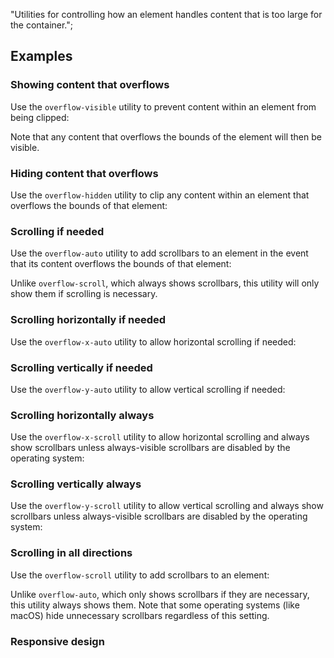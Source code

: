 "Utilities for controlling how an element handles content that is too large for the container.";

## Examples

### Showing content that overflows

Use the `overflow-visible` utility to prevent content within an element from being clipped:

Note that any content that overflows the bounds of the element will then be visible.

### Hiding content that overflows

Use the `overflow-hidden` utility to clip any content within an element that overflows the bounds of that element:

### Scrolling if needed

Use the `overflow-auto` utility to add scrollbars to an element in the event that its content overflows the bounds of that element:

Unlike `overflow-scroll`, which always shows scrollbars, this utility will only show them if scrolling is necessary.

### Scrolling horizontally if needed

Use the `overflow-x-auto` utility to allow horizontal scrolling if needed:

### Scrolling vertically if needed

Use the `overflow-y-auto` utility to allow vertical scrolling if needed:

### Scrolling horizontally always

Use the `overflow-x-scroll` utility to allow horizontal scrolling and always show scrollbars unless always-visible scrollbars are disabled by the operating system:

### Scrolling vertically always

Use the `overflow-y-scroll` utility to allow vertical scrolling and always show scrollbars unless always-visible scrollbars are disabled by the operating system:

### Scrolling in all directions

Use the `overflow-scroll` utility to add scrollbars to an element:

Unlike `overflow-auto`, which only shows scrollbars if they are necessary, this utility always shows them. Note that some operating systems (like macOS) hide unnecessary scrollbars regardless of this setting.

### Responsive design